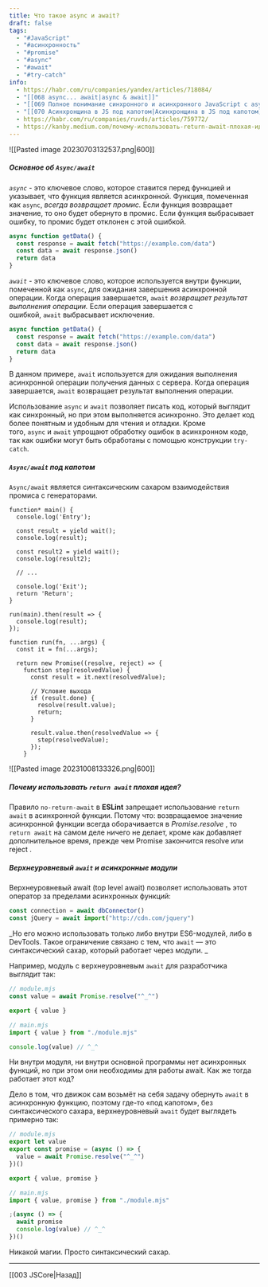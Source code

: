```yaml
---
title: Что такое async и await?
draft: false
tags:
  - "#JavaScript"
  - "#асинхронность"
  - "#promise"
  - "#async"
  - "#await"
  - "#try-catch"
info:
  - https://habr.com/ru/companies/yandex/articles/718084/
  - "[[068 async... await|async & await]]"
  - "[[069 Полное понимание синхронного и асинхронного JavaScript с async await|Полное понимание синхронного и асинхронного JavaScript с Async Await]]"
  - "[[070 Асинхронщина в JS под капотом|Асинхронщина в JS под капотом]]"
  - https://habr.com/ru/companies/ruvds/articles/759772/
  - https://kanby.medium.com/почему-использовать-return-await-плохая-идея-e87b70015f0c#:~:text=Потому%20что%3A,Promise%20закончится%20resolve%20или%20reject%20
---
```

![[Pasted image 20230703132537.png|600]]

##### Основное об `Async/await`

*`async`* - это ключевое слово, которое ставится перед функцией и указывает, что функция является асинхронной. Функция, помеченная как `async`, _всегда возвращает промис._ Если функция возвращает значение, то оно будет обернуто в промис. Если функция выбрасывает ошибку, то промис будет отклонен с этой ошибкой.

```javascript
async function getData() {
  const response = await fetch("https://example.com/data")
  const data = await response.json()
  return data
}
```

*`await`* - это ключевое слово, которое используется внутри функции, помеченной как `async`, для ожидания завершения асинхронной операции. Когда операция завершается, `await` *возвращает результат выполнения операции.* Если операция завершается с ошибкой, `await` выбрасывает исключение.

```javascript
async function getData() {
  const response = await fetch("https://example.com/data")
  const data = await response.json()
  return data
}
```

В данном примере, `await` используется для ожидания выполнения асинхронной операции получения данных с сервера. Когда операция завершается, `await` возвращает результат выполнения операции.

Использование `async` и `await` позволяет писать код, который выглядит как синхронный, но при этом выполняется асинхронно. Это делает код более понятным и удобным для чтения и отладки. Кроме того, `async` и `await` упрощают обработку ошибок в асинхронном коде, так как ошибки могут быть обработаны с помощью конструкции `try-catch`.

##### `Async/await` под капотом

`Async/await` является синтаксическим сахаром взаимодействия промиса с генераторами.

```JS
function* main() {
  console.log('Entry');

  const result = yield wait();
  console.log(result);

  const result2 = yield wait();
  console.log(result2);

  // ...

  console.log('Exit');
  return 'Return';
}

run(main).then(result => {
  console.log(result);
});

function run(fn, ...args) {
  const it = fn(...args);

  return new Promise((resolve, reject) => {
    function step(resolvedValue) {
      const result = it.next(resolvedValue);

      // Условие выхода
      if (result.done) {
        resolve(result.value);
        return;
      }

      result.value.then(resolvedValue => {
        step(resolvedValue);
      });
    }
```

![[Pasted image 20231008133326.png|600]]

##### Почему использовать `return await` плохая идея?

Правило `no-return-await` в **ESLint** запрещает использование `return await` в асинхронной функции. Потому что:
возвращаемое значение асинхронной функции всегда оборачивается в _Promise.resolve_ , то `return await` на самом деле ничего не делает, кроме как добавляет дополнительное время, прежде чем Promise закончится resolve или reject .

##### Верхнеуровневый `await` и асинхронные модули

Верхнеуровневый await (top level await) позволяет использовать этот оператор за пределами асинхронных функций:

```js
const connection = await dbConnector()
const jQuery = await import("http://cdn.com/jquery")
```

_Но его можно использовать только либо внутри ES6-модулей, либо в DevTools. Такое ограничение связано с тем, что `await` — это синтаксический сахар, который работает через модули. _

Например, модуль с верхнеуровневым `await` для разработчика выглядит так:

```js
// module.mjs
const value = await Promise.resolve("^_^")

export { value }

// main.mjs
import { value } from "./module.mjs"

console.log(value) // ^_^
```

Ни внутри модуля, ни внутри основной программы нет асинхронных функций, но при этом они необходимы для работы await. Как же тогда работает этот код?

Дело в том, что движок сам возьмёт на себя задачу обернуть `await` в асинхронную функцию, поэтому где-то «под капотом», без синтаксического сахара, верхнеуровневый `await` будет выглядеть примерно так:

```js
// module.mjs
export let value
export const promise = (async () => {
  value = await Promise.resolve("^_^")
})()

export { value, promise }

// main.mjs
import { value, promise } from "./module.mjs"

;(async () => {
  await promise
  console.log(value) // ^_^
})()
```

Никакой магии. Просто синтаксический сахар.

---

[[003 JSCore|Назад]]